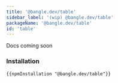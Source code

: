 ```yaml
---
title: '@bangle.dev/table'
sidebar_label: '(wip) @bangle.dev/table'
packageName: '@bangle.dev/table'
id: 'table'
---
```


Docs coming soon

### Installation

```
{{npmInstallation "@bangle.dev/table"}}
```
